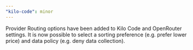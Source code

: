 ```yaml
---
"kilo-code": minor
---
```


Provider Routing options have been added to Kilo Code and OpenRouter settings. It is now possible to select a sorting preference (e.g. prefer lower price) and data policy (e.g. deny data collection).
